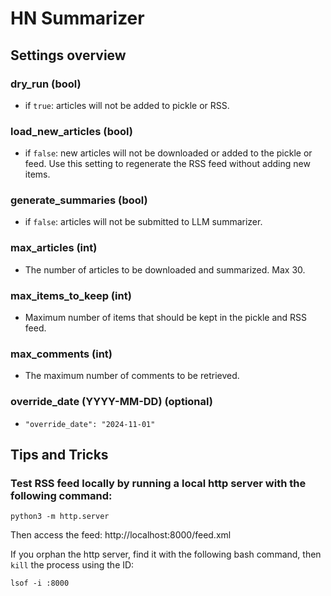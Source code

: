 # HN Summarizer

## Settings overview
### dry_run (bool)
- if `true`: articles will not be added to pickle or RSS.
### load_new_articles (bool)
- if `false`: new articles will not be downloaded or added to the pickle or feed. Use this setting to regenerate the RSS feed without adding new items.
### generate_summaries (bool)
- if `false`: articles will not be submitted to LLM summarizer.
### max_articles (int)
- The number of articles to be downloaded and summarized. Max 30.
### max_items_to_keep (int)
- Maximum number of items that should be kept in the pickle and RSS feed.
### max_comments (int)
- The maximum number of comments to be retrieved.
### override_date (YYYY-MM-DD) (optional)
- `"override_date": "2024-11-01"`

## Tips and Tricks
### Test RSS feed locally by running a local http server with the following command:

`python3 -m http.server`

Then access the feed: http://localhost:8000/feed.xml

If you orphan the http server, find it with the following bash command, then `kill` the process using the ID:

`lsof -i :8000`

